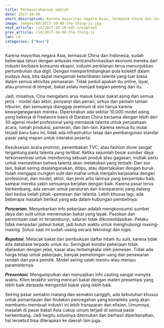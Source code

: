 ```yaml
---
title: Permasalahannya adalah
date: 2017-10-08
short_description: Karena mayoritas negara Asia, termasuk China dan Indonesia, sudah beberapa tahun dengan antusias
image: images/80/2017-10-08-the-thing-is.jpg
next_article: /id/2017-10-10-mdl-inception
prev_article: /id/2017-10-08-the-thing-is
lan: id
categories: ["News"]
---
```


Karena mayoritas negara Asia, termasuk China dan Indonesia, sudah beberapa tahun dengan antusias mentransformasikan ekonomi mereka dari industri berbasis konsumsi ekspor, industri periklanan terus menunjukkan pertumbuhan dua digit. Dengan mempertimbangkan pola kolektif dalam budaya Asia, kita dapat mengamati keterlibatan talenta yang luar biasa dalam semua aktivitas pemasaran. Tidak peduli apakah itu online, layar, atau promosi di tempat, bakat selalu menjadi bagian penting dari itu.

Jadi, misalnya, Cina mengalami arus masuk besar bakat asing dari semua jenis - model dan aktor, penyanyi dan penari, sirkus dan pemain taman hiburan, dan semuanya dianggap premium di sini hanya karena kewarganegaraan mereka. Diperkirakan ada sekitar 10.000 model asing yang bekerja di freelance basis di Daratan China bersama dengan lebih dari 30 agensi model profesional yang memasok talenta untuk perusahaan acara, rumah produksi, pameran, dan lain-lain. Karena semua itu mulai terjadi baru-baru ini, tidak ada infrastruktur tetap dan pembangunan standar pasar yang mapan untuk interaksi peserta.

Kesuksesan acara promosi, penembakan TVC, atau fashion show sangat tergantung pada talenta yang terlibat. Ketika sejumlah besar sumber daya terkonsentrasi untuk mendorong sebuah produk atau gagasan, mutlak perlu untuk memastikan bahwa talenta akan melakukan yang terbaik. Dari sisi lain, bakat sering disalahgunakan, ditipu, atau diperlakukan dengan buruk. Itulah mengapa mungkin sulit dan mahal untuk menjalin kerjasama dengan profesional, dan model, aktor, dan jenis artis lainnya yang berperilaku baik, sampai mereka yakin semuanya berjalan dengan baik. 
Karena pasar terus berkembang, ada seruan untuk peraturan dan transparansi yang datang dari kedua belah pihak –pemesan dan talenta. Lebih khusus lagi, ada beberapa masalah berikut yang ada dalam hubungan pembelinya:

***Pencarian.*** Menyebarkan info pekerjaan adalah mengkonsumsi sumber daya dan sulit untuk menemukan bakat yang layak. Pasokan dan permintaan saat ini tersembunyi, saluran tidak dikonsolidasikan. Pelaku tidak menyadari jadwal bakat, jadi butuh waktu untuk menghubungi masing-masing. Solusi saat ini sudah usang secara teknologi dan logis.

***Reputasi.*** Melacak bakat dan pembukuan daftar hitam itu sulit, karena tidak ada database terpadu untuk itu. Seringkali kondisi pekerjaan tidak dijelaskan dengan jelas, kasar atau terbengkalai oleh pemesan. Tidak ada harga tetap untuk pekerjaan, banyak pemotongan uang dan penawaran rendah dari para pemilik. Model sering salah meniru atau menipu parameternya.

***Presentasi.*** Mengumpulkan dan menyajikan info casting sangat menyita waktu. Klien terakhir sering mencari bakat dengan materi presentasi yang lebih baik daripada mengambil bakat yang lebih baik.

Seiring pasar semakin matang dan semakin canggih, ada kebutuhan khusus untuk pemantauan dan tindakan pencegahan yang kompleks yang akan membantu membuat industri ini lebih transparan dan efisien. Umumnya, masalah di pasar bakat Asia cukup umum terjadi di semua pasar berkembang. Jadi begitu solusinya ditemukan dan berhasil diperkenalkan, hal tersebut bisa diterapkan ke daerah lain juga.
